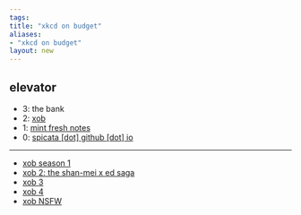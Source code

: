 ```yaml
---
tags: 
title: "xkcd on budget"
aliases:
- "xkcd on budget"
layout: new
---
```


## elevator

- 3: the bank
- 2: [xob](index.md)
- 1: [mint fresh notes](../mint-fresh-notes/index.md)
- 0: [spicata [dot] github [dot] io](../index.md)

---

- [xob season 1](xob1.md)
- [xob 2: the shan-mei x ed saga](xob2)
- [xob 3](xob3.md)
- [xob 4](xob4.md)
- [xob NSFW](xobNSFW.md)